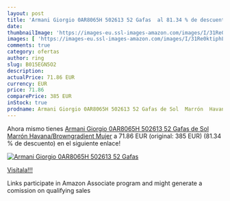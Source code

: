 ```yaml
---
layout: post
title: 'Armani Giorgio 0AR8065H 502613 52 Gafas  al 81.34 % de descuento'
date: 
thumbnailImage: 'https://images-eu.ssl-images-amazon.com/images/I/31Re0ktiphL._SL200_.jpg'
images: [ 'https://images-eu.ssl-images-amazon.com/images/I/31Re0ktiphL._SL200_.jpg' ]
comments: true
category: ofertas
author: ring
slug: B015EGN5O2
description:
actualPrice: 71.86 EUR
currency: EUR
price: 71.86
comparePrice: 385 EUR
inStock: true
prodname: Armani Giorgio 0AR8065H 502613 52 Gafas de Sol  Marrón  Havana/Browngradient   Mujer
---
```


Ahora mismo tienes [Armani Giorgio 0AR8065H 502613 52 Gafas de Sol  Marrón  Havana/Browngradient   Mujer](https://www.amazon.es/dp/B015EGN5O2/?tag=tolees-21) a 71.86 EUR (original: 385 EUR) (81.34 %  de descuento) en el siguiente enlace!

[![Armani Giorgio 0AR8065H 502613 52 Gafas ](https://images-eu.ssl-images-amazon.com/images/I/31Re0ktiphL._SL200_.jpg)](https://www.amazon.es/dp/B015EGN5O2/?tag=tolees-21)

[Visítala!!!](https://www.amazon.es/dp/B015EGN5O2/?tag=tolees-21)

Links participate in Amazon Associate program and might generate a comission on qualifying sales
